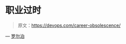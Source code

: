 # 职业过时

> 原文：<https://devops.com/career-obsolescence/>

— [罗尔泊](https://devops.com/author/breselman/)